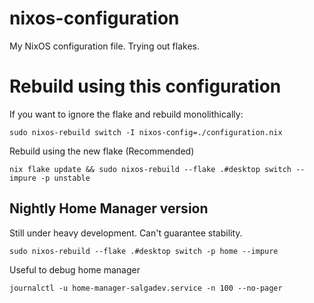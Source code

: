# nixos-configuration

My NixOS configuration file. Trying out flakes. 

# Rebuild using this configuration

If you want to ignore the flake and rebuild monolithically: 

```
sudo nixos-rebuild switch -I nixos-config=./configuration.nix
```

Rebuild using the new flake (Recommended)

```
nix flake update && sudo nixos-rebuild --flake .#desktop switch --impure -p unstable

```

## Nightly Home Manager version
Still under heavy development. Can't guarantee stability. 

```
sudo nixos-rebuild --flake .#desktop switch -p home --impure
```

Useful to debug home manager
```
journalctl -u home-manager-salgadev.service -n 100 --no-pager
```
